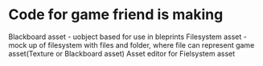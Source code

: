 # Code for game friend is making

Blackboard asset - uobject based for use in bleprints
Filesystem asset - mock up of filesystem with files and folder, where file can represent game asset(Texture or Blackboard asset)
Asset editor for Fielsystem asset

